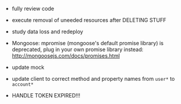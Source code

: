 - fully review code
- execute removal of uneeded resources after DELETING STUFF
- study data loss and redeploy
- Mongoose: mpromise (mongoose's default promise library) is deprecated, plug in your own promise library instead: http://mongoosejs.com/docs/promises.html
- update mock

- update client to correct method and property names from `user*` to `account*`


- HANDLE TOKEN EXPIRED!!!